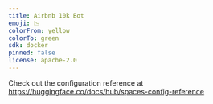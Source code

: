 ```yaml
---
title: Airbnb 10k Bot
emoji: 📉
colorFrom: yellow
colorTo: green
sdk: docker
pinned: false
license: apache-2.0
---
```


Check out the configuration reference at https://huggingface.co/docs/hub/spaces-config-reference
